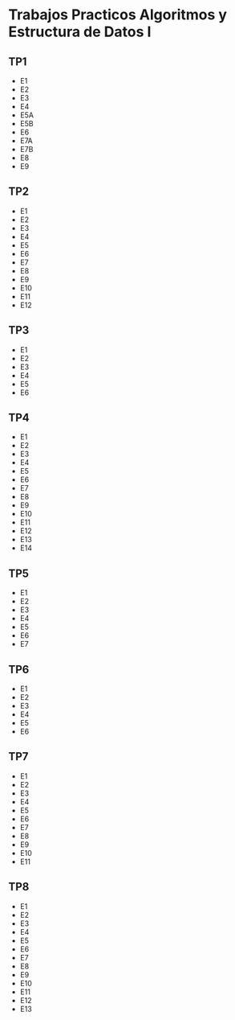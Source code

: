 # Trabajos Practicos Algoritmos y Estructura de Datos I 
## TP1
- E1
- E2
- E3
- E4
- E5A
- E5B
- E6
- E7A
- E7B
- E8
- E9
## TP2
- E1
- E2
- E3
- E4
- E5
- E6
- E7
- E8
- E9
- E10
- E11
- E12
## TP3
- E1
- E2
- E3
- E4
- E5
- E6
## TP4
- E1
- E2
- E3
- E4
- E5
- E6
- E7
- E8
- E9
- E10
- E11
- E12
- E13
- E14
## TP5
- E1
- E2
- E3
- E4
- E5
- E6
- E7
## TP6
- E1
- E2
- E3
- E4
- E5
- E6
## TP7
- E1
- E2
- E3
- E4
- E5
- E6
- E7
- E8
- E9
- E10
- E11
## TP8
- E1
- E2
- E3
- E4
- E5
- E6
- E7
- E8
- E9
- E10
- E11
- E12
- E13

